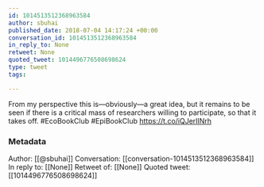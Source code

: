 ```yaml
---
id: 1014513512368963584
author: sbuhai
published_date: 2018-07-04 14:17:24 +00:00
conversation_id: 1014513512368963584
in_reply_to: None
retweet: None
quoted_tweet: 1014496776508698624
type: tweet
tags:

---
```


From my perspective this is—obviously—a great idea, but it remains to be seen if there is a critical mass of researchers willing to participate, so that it takes off.  #EcoBookClub #EpiBookClub https://t.co/iQJerIlNrh

### Metadata

Author: [[@sbuhai]]
Conversation: [[conversation-1014513512368963584]]
In reply to: [[None]]
Retweet of: [[None]]
Quoted tweet: [[1014496776508698624]]
